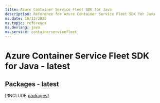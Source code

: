 ```yaml
---
title: Azure Container Service Fleet SDK for Java
description: Reference for Azure Container Service Fleet SDK for Java
ms.date: 10/13/2025
ms.topic: reference
ms.devlang: java
ms.service: containerservicefleet
---
```

# Azure Container Service Fleet SDK for Java - latest
## Packages - latest
[!INCLUDE [packages](container-service-fleet-index.md)]